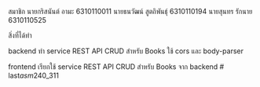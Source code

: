 สมาชิก
นายกริสนันต์ อามะ 6310110011
นายธนวัฒน์ สูตถิพันธุ์ 6310110194
นายสุนทร รักนาย 6310110525

สิ่งที่ได้ทำ

backend
ทำ service REST API CRUD สำหรับ Books
ใช้ cors และ body-parser

frontend
เรียกใช้ service REST API CRUD สำหรับ Books จาก backend #   l a s t _ a s m _ 2 4 0 _ 3 1 1  
 